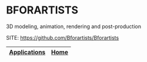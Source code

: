 # BFORARTISTS
 
 3D modeling, animation, rendering and post-production
 
 SITE: https://github.com/Bforartists/Bforartists

 | [Applications](https://portable-linux-apps.github.io/apps.html) | [Home](https://portable-linux-apps.github.io)
 | --- | --- |
